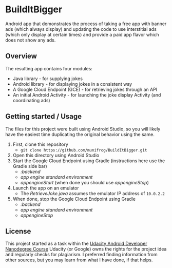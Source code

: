 # BuildItBigger

Android app that demonstrates the process of taking a free app with banner ads (which always
display) and updating the code to use interstitial ads (which only display at certain times) and
provide a paid app flavor which does not show any ads.

## Overview

The resulting app contains four modules:
 * Java library - for supplying jokes
 * Android library - for displaying jokes in a consistent way
 * A Google Cloud Endpoint (GCE) - for retrieving jokes through an API
 * An initial Android Activity - for launching the joke display Activity (and coordinating ads)

## Getting started / Usage

The files for this project were built using Android Studio, so you will likely have the easiest
time duplicating the original behavior using the same.

1. First, clone this repository
   * `git clone https://github.com/munifrog/BuildItBigger.git`
1. Open this directory using Android Studio
1. Start the Google Cloud Endpoint using Gradle (instructions here use the Gradle side bar)
   * _:backend_
   * _app engine standard environment_
   * _appengineStart_ (when done you should use _appengineStop_)
1. Launch the app on an emulator
   * The _RetrieveJoke.java_ assumes the emulator IP address of `10.0.2.2`
1. When done, stop the Google Cloud Endpoint using Gradle
   * _:backend_
   * _app engine standard environment_
   * _appengineStop_

## License
This project started as a task within the [Udacity Android Developer Nanodegree Course](https://www.udacity.com/course/android-developer-nanodegree-by-google--nd801)
Udacity (or Google) owns the rights for the project idea and regularly checks for plagiarism.
I preferred finding information from other sources, but you may learn from what I have done, if
that helps.

